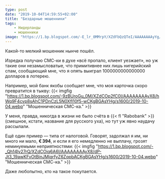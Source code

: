 ```yaml
---
type: post
date: "2019-10-04T14:59:55+02:00"
title: "Бездарные мошенники"
tags:
    - Нидерланды
    - мошенники
image: "https://1.bp.blogspot.com/-E_lr_0MMrpY/XZdFbQzQTeI/AAAAAAAAyYg/oUxpPAryrsUAxPk2FJNB4DT2_uuAwUdAgCKgBGAsYHg/s1600/2019-10-04.webp"
---
```


Какой-то мелкий мошенник нынче пошёл.

Изредка получаю СМС-ки в духе «всё пропало, клиент уезжает», но уж такие они незамысловатые, что примитивнее них лишь нигерийский спам, сообщающий мне, что я опять выиграл 1000000000000000 долларов в лотерею.

<!--more-->

Например, мой банк якобы сообщает мне, что моя карточка скоро превратится в тыкву:
{{< imgfig "https://1.bp.blogspot.com/-9zBUroGu_0M/XZdCOp2fC0I/AAAAAAAAyX8/hWq9F4cvp8sAhC1PDnCzL5N0Xfl10f5-wCKgBGAsYHg/s1600/2019-10-04.webp" "Мошенническая СМС-ка." >}}

У меня, правда, никогда в жизни не было счёта в {{< fl "Rabobank" >}} (смешное, кстати, название для русского уха), но тут уж явно наудачу рассылали.

Ещё один пример — типа от налоговой. Говорят, задолжал я им, ни много ни мало, **€ 394**, и если я его немедленно не выплачу, грозят неминуемыми неприятностями:
{{< imgfig "https://1.bp.blogspot.com/-_Qh14lv27rQ/XZdCOiq6A6I/AAAAAAAAyX8/dP-Jt3_19awKFvOtBinJMjqrfyZ6ZqpbACKgBGAsYHg/s1600/2019-10-04.webp" "Мошенническая СМС-ка." >}}

Даже любопытно, кто на такое покупается.